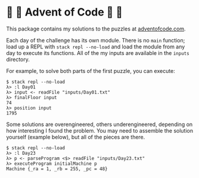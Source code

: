 # :christmas_tree: :santa: Advent of Code :santa: :christmas_tree:

This package contains my solutions to the puzzles at [adventofcode.com](http://adventofcode.com).

Each day of the challenge has its own module. There is no `main` function; load up a REPL with `stack repl --no-load` and load the module from any day to execute its functions. All of the my inputs are available in the `inputs` directory.

For example, to solve both parts of the first puzzle, you can execute:

```
$ stack repl --no-load
λ> :l Day01
λ> input <- readFile "inputs/Day01.txt"
λ> finalFloor input
74
λ> position input
1795

```

Some solutions are overengineered, others underengineered, depending on how interesting I found the problem. You may need to assemble the solution yourself (example below), but all of the pieces are there.

```
$ stack repl --no-load
λ> :l Day23
λ> p <- parseProgram <$> readFile "inputs/Day23.txt"
λ> executeProgram initialMachine p
Machine {_ra = 1, _rb = 255, _pc = 48}
```